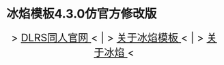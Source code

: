 # 冰焰模板4.3.0仿官方修改版    
<p align="center">
    <font size=5>
        >
        <a href="https://chinadlrs.com/">
            DLRS同人官网
        </a> < | >
        <a href="https://chinadlrs.com/app/?id=41">
            关于冰焰模板
        </a> < | >
        <a href="https://space.bilibili.com/89919399">
            关于冰焰
        </a><
    </font>
</a>